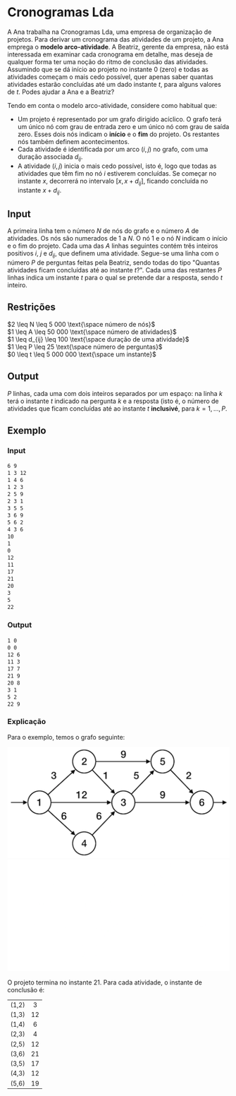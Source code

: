 # Cronogramas Lda

A Ana trabalha na Cronogramas Lda, uma empresa de organização de projetos.
Para derivar um cronograma das atividades de um projeto, a Ana emprega o **modelo arco-atividade**.
A Beatriz, gerente da empresa, não está interessada em examinar cada cronograma em detalhe, mas deseja de qualquer forma ter uma noção do ritmo de conclusão das atividades.
Assumindo que se dá início ao projeto no instante 0 (zero) e todas as atividades começam o mais cedo possível, quer apenas saber quantas atividades estarão concluídas até um dado instante $t$, para alguns valores de $t$.
Podes ajudar a Ana e a Beatriz?

Tendo em conta o modelo arco-atividade, considere como habitual que:

- Um projeto é representado por um grafo dirigido acíclico.
  O grafo terá um único nó com grau de entrada zero e um único nó com grau de saída zero.
  Esses dois nós indicam o **início** e o **fim** do projeto.
  Os restantes nós também definem acontecimentos.
- Cada atividade é identificada por um arco $(i, j)$ no grafo, com uma duração
associada $d_{ij}$.
- A atividade $(i, j)$ inicia o mais cedo possível, isto é, logo que todas as atividades que têm fim no nó $i$ estiverem concluídas.
  Se começar no instante $x$, decorrerá no intervalo $\left[x, x + d_{ij}\right]$, ficando concluída no instante $x + d_{ij}$.

## Input

A primeira linha tem o número $N$ de nós do grafo e o número $A$ de atividades.
Os nós são numerados de $1$ a $N$.
O nó $1$ e o nó $N$ indicam o início e o fim do projeto.
Cada uma das $A$ linhas seguintes contém três inteiros positivos $i$, $j$ e $d_{ij}$, que definem uma atividade.
Segue-se uma linha com o número $P$ de perguntas feitas pela Beatriz, sendo todas do tipo "Quantas atividades ficam concluídas até ao instante $t$?".
Cada uma das restantes $P$ linhas indica um instante $t$ para o qual se pretende dar a resposta, sendo $t$ inteiro.

## Restrições

$2 \leq N \leq 5 000 \text{\space número de nós}$\
$1 \leq A \leq 50 000 \text{\space número de atividades}$\
$1 \leq d_{ij} \leq 100 \text{\space duração de uma atividade}$\
$1 \leq P \leq 25 \text{\space número de perguntas}$\
$0 \leq t \leq 5 000 000 \text{\space um instante}$

## Output

$P$ linhas, cada uma com dois inteiros separados por um espaço: na linha $k$ terá o instante $t$ indicado na pergunta $k$ e a resposta (isto é, o número de atividades que ficam concluídas até ao instante $t$ **inclusivé**, para $k = 1, ..., P$.

## Exemplo

### Input

```
6 9
1 3 12
1 4 6
1 2 3
2 5 9
2 3 1
3 5 5
3 6 9
5 6 2
4 3 6
10
1
0
12
11
17
21
20
3
5
22
```

### Output

```
1 0
0 0
12 6
11 3
17 7
21 9
20 8
3 1
5 2
22 9
```

### Explicação

Para o exemplo, temos o grafo seguinte:

![](images/graph.png#gh-light-mode-only)
![](images/graph-dark.png#gh-dark-mode-only)

O projeto termina no instante 21. Para cada atividade, o instante de conclusão é:

|       |       |
| :---: | :---: |
| (1,2) |   3   |
| (1,3) |  12   |
| (1,4) |   6   |
| (2,3) |   4   |
| (2,5) |  12   |
| (3,6) |  21   |
| (3,5) |  17   |
| (4,3) |  12   |
| (5,6) |  19   |
